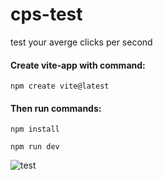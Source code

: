 # cps-test
test your averge clicks per second
#### Create vite-app with command:
``npm create vite@latest``
#### Then run commands:
```npm install```

```npm run dev```

![test](https://github.com/IsekaiCode/cps-test/assets/109307799/71b53c60-141a-4c36-b4fc-63391f3e25fe)
